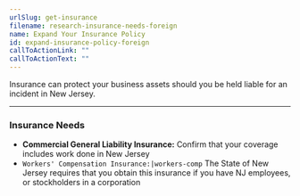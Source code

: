 ```yaml
---
urlSlug: get-insurance
filename: research-insurance-needs-foreign
name: Expand Your Insurance Policy
id: expand-insurance-policy-foreign
callToActionLink: ""
callToActionText: ""
---
```

Insurance can protect your business assets should you be held liable for an incident in New Jersey. 

- - -
### Insurance Needs

* **Commercial General Liability Insurance:** Confirm that your coverage includes work done in New Jersey
* `Workers' Compensation Insurance:|workers-comp` The State of New Jersey requires that you obtain this insurance if you have NJ employees, or stockholders in a corporation
